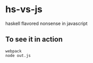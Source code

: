 # hs-vs-js
haskell flavored nonsense in javascript

## To see it in action
    webpack
    node out.js
